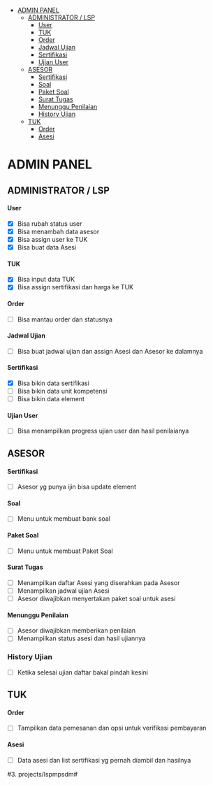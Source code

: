 - [ADMIN PANEL](#admin-panel)
  - [ADMINISTRATOR / LSP](#administrator--lsp)
      - [User](#user)
      - [TUK](#tuk)
      - [Order](#order)
      - [Jadwal Ujian](#jadwal-ujian)
      - [Sertifikasi](#sertifikasi)
      - [Ujian User](#ujian-user)
  - [ASESOR](#asesor)
      - [Sertifikasi](#sertifikasi-1)
      - [Soal](#soal)
      - [Paket Soal](#paket-soal)
      - [Surat Tugas](#surat-tugas)
      - [Menunggu Penilaian](#menunggu-penilaian)
    - [History Ujian](#history-ujian)
  - [TUK](#tuk-1)
      - [Order](#order-1)
      - [Asesi](#asesi)

# ADMIN PANEL

## ADMINISTRATOR / LSP

#### User
- [x] Bisa rubah status user
- [x] Bisa menambah data asesor
- [x] Bisa assign user ke TUK
- [x] Bisa buat data Asesi

#### TUK
- [x] Bisa input data TUK
- [x] Bisa assign sertifikasi dan harga ke TUK

#### Order
- [ ] Bisa mantau order dan statusnya

#### Jadwal Ujian
- [ ] Bisa buat jadwal ujian dan assign Asesi dan Asesor ke dalamnya

#### Sertifikasi
- [x] Bisa bikin data sertifikasi
- [ ] Bisa bikin data unit kompetensi
- [ ] Bisa bikin data element

#### Ujian User
- [ ] Bisa menampilkan progress ujian user dan hasil penilaianya

## ASESOR

#### Sertifikasi
- [ ] Asesor yg punya ijin bisa update element

#### Soal
- [ ] Menu untuk membuat bank soal

#### Paket Soal
- [ ] Menu untuk membuat Paket Soal

#### Surat Tugas
- [ ] Menampilkan daftar Asesi yang diserahkan pada Asesor
- [ ] Menampilkan jadwal ujian Asesi
- [ ] Asesor diwajibkan menyertakan paket soal untuk asesi

#### Menunggu Penilaian
- [ ] Asesor diwajibkan memberikan penilaian
- [ ] Menampilkan status asesi dan hasil ujiannya

### History Ujian
- [ ] Ketika selesai ujian daftar bakal pindah kesini

## TUK

#### Order
- [ ] Tampilkan data pemesanan dan opsi untuk verifikasi pembayaran

#### Asesi
- [ ] Data asesi dan list sertifikasi yg pernah diambil dan hasilnya

#3. projects/lspmpsdm#
